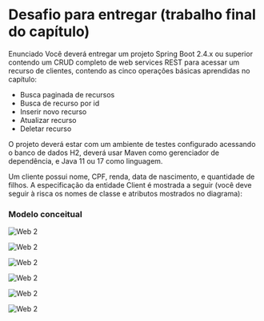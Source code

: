 # Desafio para entregar (trabalho final do capítulo)


Enunciado
Você deverá entregar um projeto Spring Boot 2.4.x ou superior contendo um CRUD completo de web services REST para acessar um recurso de clientes, 
contendo as cinco operações básicas aprendidas no capítulo:
- Busca paginada de recursos
- Busca de recurso por id
- Inserir novo recurso
- Atualizar recurso
- Deletar recurso

O projeto deverá estar com um ambiente de testes configurado acessando o banco de dados H2, deverá usar Maven como gerenciador de dependência,
e Java 11 ou 17 como linguagem.

Um cliente possui nome, CPF, renda, data de nascimento, e quantidade de filhos. 
A especificação da entidade Client é mostrada a seguir (você deve seguir à risca os nomes de classe e atributos mostrados no diagrama):

### Modelo conceitual 
![Web 2](https://github.com/williamsartijose/DesafioCRUDCompleto/blob/main/img/1.png)


![Web 2](https://github.com/williamsartijose/DesafioCRUDCompleto/blob/main/img/2.png)

![Web 2](https://github.com/williamsartijose/DesafioCRUDCompleto/blob/main/img/3.png)

![Web 2](https://github.com/williamsartijose/DesafioCRUDCompleto/blob/main/img/4.png)

![Web 2](https://github.com/williamsartijose/DesafioCRUDCompleto/blob/main/img/5.png)

![Web 2](https://github.com/williamsartijose/DesafioCRUDCompleto/blob/main/img/6.png)
